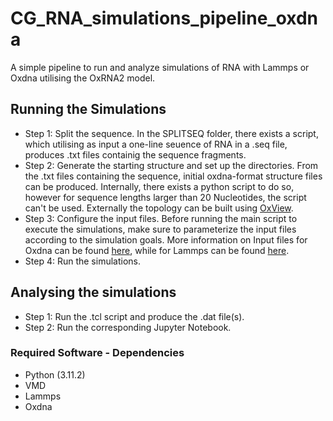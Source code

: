 # CG_RNA_simulations_pipeline_oxdna
A simple pipeline to run and analyze simulations of RNA with Lammps or Oxdna utilising the OxRNA2 model.


## Running the Simulations

- Step 1: Split the sequence. In the SPLITSEQ folder, there exists a script, which utilising as input a one-line seuence of RNA in a .seq file, produces .txt files containig the sequence fragments.
- Step 2: Generate the starting structure and set up the directories. From the .txt files containing the sequence, initial oxdna-format structure files can be produced. Internally, there exists a python script to do so, however for sequence lengths larger than 20 Nucleotides, the script can't be used. Externally the topology can be built using [OxView](https://sulcgroup.github.io/oxdna-viewer/).
- Step 3: Configure the input files. Before running the main script to execute the simulations, make sure to parameterize the input files according to the simulation goals. More information on Input files for Oxdna can be found [here](https://lorenzo-rovigatti.github.io/oxDNA/input.html), while for Lammps can be found [here](https://docs.lammps.org/Commands_input.html).
- Step 4: Run the simulations. 


## Analysing the simulations

- Step 1: Run the .tcl script and produce the .dat file(s).
- Step 2: Run the corresponding Jupyter Notebook.


### Required Software - Dependencies

- Python (3.11.2)
- VMD
- Lammps 
- Oxdna


